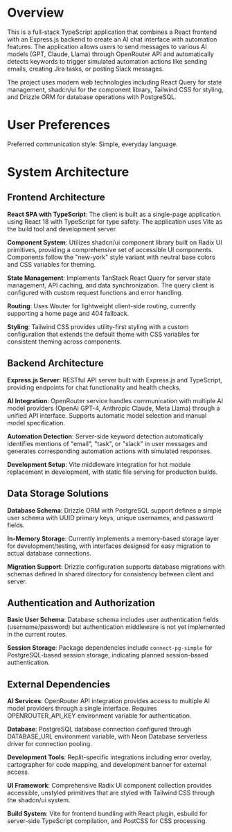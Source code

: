 # Overview

This is a full-stack TypeScript application that combines a React frontend with an Express.js backend to create an AI chat interface with automation features. The application allows users to send messages to various AI models (GPT, Claude, Llama) through OpenRouter API and automatically detects keywords to trigger simulated automation actions like sending emails, creating Jira tasks, or posting Slack messages.

The project uses modern web technologies including React Query for state management, shadcn/ui for the component library, Tailwind CSS for styling, and Drizzle ORM for database operations with PostgreSQL.

# User Preferences

Preferred communication style: Simple, everyday language.

# System Architecture

## Frontend Architecture

**React SPA with TypeScript**: The client is built as a single-page application using React 18 with TypeScript for type safety. The application uses Vite as the build tool and development server.

**Component System**: Utilizes shadcn/ui component library built on Radix UI primitives, providing a comprehensive set of accessible UI components. Components follow the "new-york" style variant with neutral base colors and CSS variables for theming.

**State Management**: Implements TanStack React Query for server state management, API caching, and data synchronization. The query client is configured with custom request functions and error handling.

**Routing**: Uses Wouter for lightweight client-side routing, currently supporting a home page and 404 fallback.

**Styling**: Tailwind CSS provides utility-first styling with a custom configuration that extends the default theme with CSS variables for consistent theming across components.

## Backend Architecture

**Express.js Server**: RESTful API server built with Express.js and TypeScript, providing endpoints for chat functionality and health checks.

**AI Integration**: OpenRouter service handles communication with multiple AI model providers (OpenAI GPT-4, Anthropic Claude, Meta Llama) through a unified API interface. Supports automatic model selection and manual model specification.

**Automation Detection**: Server-side keyword detection automatically identifies mentions of "email", "task", or "slack" in user messages and generates corresponding automation actions with simulated responses.

**Development Setup**: Vite middleware integration for hot module replacement in development, with static file serving for production builds.

## Data Storage Solutions

**Database Schema**: Drizzle ORM with PostgreSQL support defines a simple user schema with UUID primary keys, unique usernames, and password fields.

**In-Memory Storage**: Currently implements a memory-based storage layer for development/testing, with interfaces designed for easy migration to actual database connections.

**Migration Support**: Drizzle configuration supports database migrations with schemas defined in shared directory for consistency between client and server.

## Authentication and Authorization

**Basic User Schema**: Database schema includes user authentication fields (username/password) but authentication middleware is not yet implemented in the current routes.

**Session Storage**: Package dependencies include `connect-pg-simple` for PostgreSQL-based session storage, indicating planned session-based authentication.

## External Dependencies

**AI Services**: OpenRouter API integration provides access to multiple AI model providers through a single interface. Requires OPENROUTER_API_KEY environment variable for authentication.

**Database**: PostgreSQL database connection configured through DATABASE_URL environment variable, with Neon Database serverless driver for connection pooling.

**Development Tools**: Replit-specific integrations including error overlay, cartographer for code mapping, and development banner for external access.

**UI Framework**: Comprehensive Radix UI component collection provides accessible, unstyled primitives that are styled with Tailwind CSS through the shadcn/ui system.

**Build System**: Vite for frontend bundling with React plugin, esbuild for server-side TypeScript compilation, and PostCSS for CSS processing.